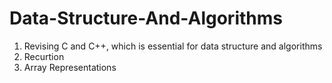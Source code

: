 # Data-Structure-And-Algorithms

1. Revising C and C++, which is essential for data structure and algorithms <br>
2. Recurtion <br>
3. Array Representations
